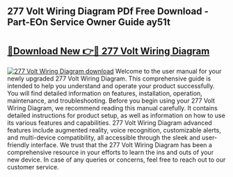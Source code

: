 ## 277 Volt Wiring Diagram PDf Free Download - Part-EOn Service Owner Guide ay51t

# <h2><a href="http://dfsaem.blite.top/?on=277+Volt+Wiring+Diagram">🔗Download New 👉🔴 277 Volt Wiring Diagram</a></h2>

[![277 Volt Wiring Diagram download](https://i.imgur.com/lujVjoI.png)](http://dfsaem.blite.top/?on=277+Volt+Wiring+Diagram)
Welcome to the user manual for your newly upgraded 277 Volt Wiring Diagram. This comprehensive guide is intended to help you understand and operate your product successfully. You will find detailed information on features, installation, operation, maintenance, and troubleshooting. Before you begin using your 277 Volt Wiring Diagram, we recommend reading this manual carefully. It contains detailed instructions for product setup, as well as information on how to use its various features and capabilities. 277 Volt Wiring Diagram advanced features include augmented reality, voice recognition, customizable alerts, and multi-device compatibility, all accessible through the sleek and user-friendly interface. We trust that the 277 Volt Wiring Diagram has been a comprehensive resource in your efforts to learn the ins and outs of your new device. In case of any queries or concerns, feel free to reach out to our customer service.
